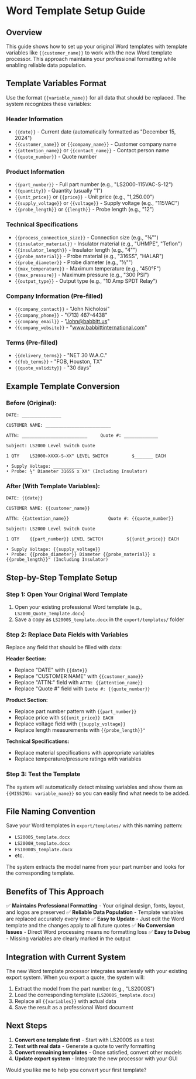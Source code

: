 # Word Template Setup Guide

## Overview

This guide shows how to set up your original Word templates with template variables like `{{customer_name}}` to work with the new Word template processor. This approach maintains your professional formatting while enabling reliable data population.

## Template Variables Format

Use the format `{{variable_name}}` for all data that should be replaced. The system recognizes these variables:

### Header Information
- `{{date}}` - Current date (automatically formatted as "December 15, 2024")
- `{{customer_name}}` or `{{company_name}}` - Customer company name
- `{{attention_name}}` or `{{contact_name}}` - Contact person name
- `{{quote_number}}` - Quote number

### Product Information
- `{{part_number}}` - Full part number (e.g., "LS2000-115VAC-S-12")
- `{{quantity}}` - Quantity (usually "1")
- `{{unit_price}}` or `{{price}}` - Unit price (e.g., "1,250.00")
- `{{supply_voltage}}` or `{{voltage}}` - Supply voltage (e.g., "115VAC")
- `{{probe_length}}` or `{{length}}` - Probe length (e.g., "12")

### Technical Specifications
- `{{process_connection_size}}` - Connection size (e.g., "¾"")
- `{{insulator_material}}` - Insulator material (e.g., "UHMPE", "Teflon")
- `{{insulator_length}}` - Insulator length (e.g., "4"")
- `{{probe_material}}` - Probe material (e.g., "316SS", "HALAR")
- `{{probe_diameter}}` - Probe diameter (e.g., "½"")
- `{{max_temperature}}` - Maximum temperature (e.g., "450°F")
- `{{max_pressure}}` - Maximum pressure (e.g., "300 PSI")
- `{{output_type}}` - Output type (e.g., "10 Amp SPDT Relay")

### Company Information (Pre-filled)
- `{{company_contact}}` - "John Nicholosi"
- `{{company_phone}}` - "(713) 467-4438"
- `{{company_email}}` - "John@babbitt.us"
- `{{company_website}}` - "www.babbittinternational.com"

### Terms (Pre-filled)
- `{{delivery_terms}}` - "NET 30 W.A.C."
- `{{fob_terms}}` - "FOB, Houston, TX"
- `{{quote_validity}}` - "30 days"

## Example Template Conversion

### Before (Original):
```
DATE: _______________

CUSTOMER NAME: _________________________

ATTN: _________________________     Quote #: _____________

Subject: LS2000 Level Switch Quote

1 QTY    LS2000-XXXX-S-XX" LEVEL SWITCH         $_______ EACH

• Supply Voltage: ___________
• Probe: ½" Diameter 316SS x XX" (Including Insulator)
```

### After (With Template Variables):
```
DATE: {{date}}

CUSTOMER NAME: {{customer_name}}

ATTN: {{attention_name}}               Quote #: {{quote_number}}

Subject: LS2000 Level Switch Quote

1 QTY    {{part_number}} LEVEL SWITCH         ${{unit_price}} EACH

• Supply Voltage: {{supply_voltage}}
• Probe: {{probe_diameter}} Diameter {{probe_material}} x {{probe_length}}" (Including Insulator)
```

## Step-by-Step Template Setup

### Step 1: Open Your Original Word Template
1. Open your existing professional Word template (e.g., `LS2000_Quote_Template.docx`)
2. Save a copy as `LS2000S_template.docx` in the `export/templates/` folder

### Step 2: Replace Data Fields with Variables
Replace any field that should be filled with data:

**Header Section:**
- Replace "DATE" with `{{date}}`
- Replace "CUSTOMER NAME" with `{{customer_name}}`
- Replace "ATTN:" field with `ATTN: {{attention_name}}`
- Replace "Quote #" field with `Quote #: {{quote_number}}`

**Product Section:**
- Replace part number pattern with `{{part_number}}`
- Replace price with `${{unit_price}} EACH`
- Replace voltage field with `{{supply_voltage}}`
- Replace length measurements with `{{probe_length}}"`

**Technical Specifications:**
- Replace material specifications with appropriate variables
- Replace temperature/pressure ratings with variables

### Step 3: Test the Template
The system will automatically detect missing variables and show them as `{{MISSING: variable_name}}` so you can easily find what needs to be added.

## File Naming Convention

Save your Word templates in `export/templates/` with this naming pattern:
- `LS2000S_template.docx`
- `LS2000H_template.docx`
- `FS10000S_template.docx`
- etc.

The system extracts the model name from your part number and looks for the corresponding template.

## Benefits of This Approach

✅ **Maintains Professional Formatting** - Your original design, fonts, layout, and logos are preserved
✅ **Reliable Data Population** - Template variables are replaced accurately every time
✅ **Easy to Update** - Just edit the Word template and the changes apply to all future quotes
✅ **No Conversion Issues** - Direct Word processing means no formatting loss
✅ **Easy to Debug** - Missing variables are clearly marked in the output

## Integration with Current System

The new Word template processor integrates seamlessly with your existing export system. When you export a quote, the system will:

1. Extract the model from the part number (e.g., "LS2000S")
2. Load the corresponding template (`LS2000S_template.docx`)
3. Replace all `{{variables}}` with actual data
4. Save the result as a professional Word document

## Next Steps

1. **Convert one template first** - Start with LS2000S as a test
2. **Test with real data** - Generate a quote to verify formatting
3. **Convert remaining templates** - Once satisfied, convert other models
4. **Update export system** - Integrate the new processor with your GUI

Would you like me to help you convert your first template? 